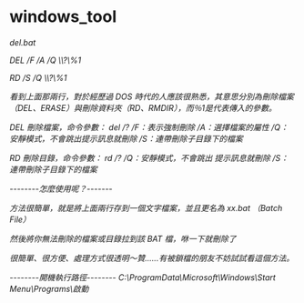 # windows_tool
<h6>del.bat
<p>DEL /F /A /Q \\?\%1
<p>RD /S /Q \\?\%1

看到上面那兩行，對於經歷過 DOS 時代的人應該很熟悉，其意思分別為刪除檔案（DEL、ERASE）與刪除資料夾（RD、RMDIR），而％1是代表傳入的參數。

DEL 刪除檔案，命令參數： del /?
/F：表示強制刪除
/A：選擇檔案的屬性
/Q：安靜模式，不會跳出提示訊息就刪除
/S：連帶刪除子目錄下的檔案

RD 刪除目錄，命令參數： rd /?
/Q：安靜模式，不會跳出 提示訊息就刪除
/S：連帶刪除子目錄下的檔案

--------怎麼使用呢？-------

方法很簡單，就是將上面兩行存到一個文字檔案，並且更名為 xx.bat （Batch File）

然後將你無法刪除的檔案或目錄拉到該 BAT 檔，咻一下就刪除了

很簡單、很方便、處理方式很透明～贊......有被鎖檔的朋友不妨試試看這個方法。

--------開機執行路徑--------
C:\ProgramData\Microsoft\Windows\Start Menu\Programs\啟動
